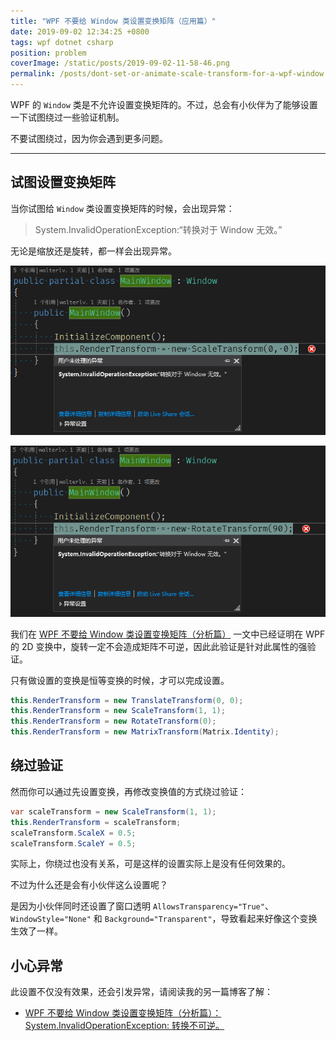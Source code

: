 ```yaml
---
title: "WPF 不要给 Window 类设置变换矩阵（应用篇）"
date: 2019-09-02 12:34:25 +0800
tags: wpf dotnet csharp
position: problem
coverImage: /static/posts/2019-09-02-11-58-46.png
permalink: /posts/dont-set-or-animate-scale-transform-for-a-wpf-window.html
---
```


WPF 的 `Window` 类是不允许设置变换矩阵的。不过，总会有小伙伴为了能够设置一下试图绕过一些验证机制。

不要试图绕过，因为你会遇到更多问题。

---

<div id="toc"></div>

## 试图设置变换矩阵

当你试图给 `Window` 类设置变换矩阵的时候，会出现异常：

> System.InvalidOperationException:“转换对于 Window 无效。”

无论是缩放还是旋转，都一样会出现异常。

![转换对于 Window 无效 - 缩放](/static/posts/2019-09-02-11-58-46.png)

![转换对于 Window 无效 - 旋转](/static/posts/2019-09-02-12-23-55.png)

我们在 [WPF 不要给 Window 类设置变换矩阵（分析篇）](/post/analyze-matrix-invert-exception-for-wpf-window) 一文中已经证明在 WPF 的 2D 变换中，旋转一定不会造成矩阵不可逆，因此此验证是针对此属性的强验证。

只有做设置的变换是恒等变换的时候，才可以完成设置。

```csharp
this.RenderTransform = new TranslateTransform(0, 0);
this.RenderTransform = new ScaleTransform(1, 1);
this.RenderTransform = new RotateTransform(0);
this.RenderTransform = new MatrixTransform(Matrix.Identity);
```

## 绕过验证

然而你可以通过先设置变换，再修改变换值的方式绕过验证：

```csharp
var scaleTransform = new ScaleTransform(1, 1);
this.RenderTransform = scaleTransform;
scaleTransform.ScaleX = 0.5;
scaleTransform.ScaleY = 0.5;
```

实际上，你绕过也没有关系，可是这样的设置实际上是没有任何效果的。

不过为什么还是会有小伙伴这么设置呢？

是因为小伙伴同时还设置了窗口透明 `AllowsTransparency="True"`、`WindowStyle="None"` 和 `Background="Transparent"`，导致看起来好像这个变换生效了一样。

## 小心异常

此设置不仅没有效果，还会引发异常，请阅读我的另一篇博客了解：

- [WPF 不要给 Window 类设置变换矩阵（分析篇）：System.InvalidOperationException: 转换不可逆。](/post/analyze-matrix-invert-exception-for-wpf-window)


